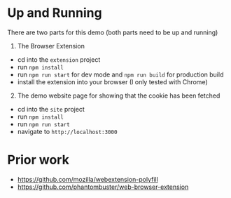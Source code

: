 # Up and Running

There are two parts for this demo (both parts need to be up and running)

1) The Browser Extension
- cd into the `extension` project
- run `npm install`
- run `npm run start` for dev mode and `npm run build` for production build
- install the extension into your browser (I only tested with Chrome)

2) The demo website page for showing that the cookie has been fetched
- cd into the `site` project
- run `npm install`
- run `npm run start`
- navigate to `http://localhost:3000`

# Prior work

- https://github.com/mozilla/webextension-polyfill
- https://github.com/phantombuster/web-browser-extension

